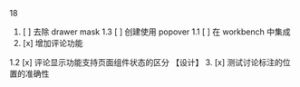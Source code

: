18
1. [ ] 去除 drawer mask
1.3 [ ] 创建使用 popover
1.1 [ ] 在 workbench 中集成 
2. [x] 增加评论功能



1.2 [x] 评论显示功能支持页面组件状态的区分 【设计】
3. [x] 测试讨论标注的位置的准确性